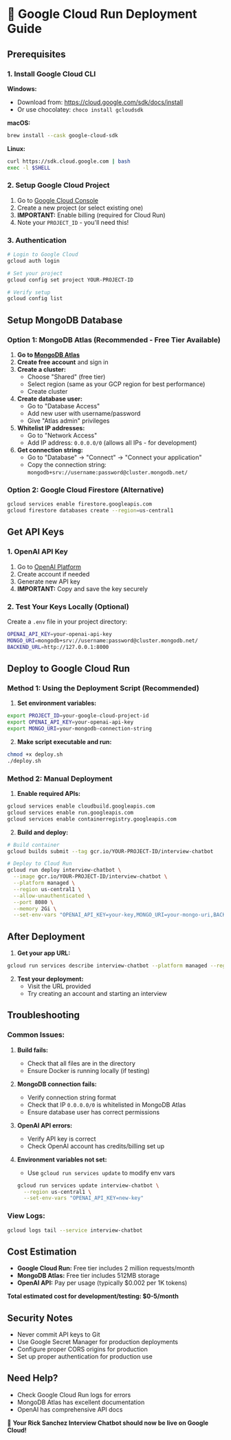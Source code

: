 # 🚀 Google Cloud Run Deployment Guide

## Prerequisites

### 1. Install Google Cloud CLI

**Windows:**

- Download from: https://cloud.google.com/sdk/docs/install
- Or use chocolatey: `choco install gcloudsdk`

**macOS:**

```bash
brew install --cask google-cloud-sdk
```

**Linux:**

```bash
curl https://sdk.cloud.google.com | bash
exec -l $SHELL
```

### 2. Setup Google Cloud Project

1. Go to [Google Cloud Console](https://console.cloud.google.com)
2. Create a new project (or select existing one)
3. **IMPORTANT:** Enable billing (required for Cloud Run)
4. Note your `PROJECT_ID` - you'll need this!

### 3. Authentication

```bash
# Login to Google Cloud
gcloud auth login

# Set your project
gcloud config set project YOUR-PROJECT-ID

# Verify setup
gcloud config list
```

## Setup MongoDB Database

### Option 1: MongoDB Atlas (Recommended - Free Tier Available)

1. **Go to [MongoDB Atlas](https://www.mongodb.com/atlas)**
2. **Create free account** and sign in
3. **Create a cluster:**
   - Choose "Shared" (free tier)
   - Select region (same as your GCP region for best performance)
   - Create cluster
4. **Create database user:**
   - Go to "Database Access"
   - Add new user with username/password
   - Give "Atlas admin" privileges
5. **Whitelist IP addresses:**
   - Go to "Network Access"
   - Add IP address: `0.0.0.0/0` (allows all IPs - for development)
6. **Get connection string:**
   - Go to "Database" → "Connect" → "Connect your application"
   - Copy the connection string: `mongodb+srv://username:password@cluster.mongodb.net/`

### Option 2: Google Cloud Firestore (Alternative)

```bash
gcloud services enable firestore.googleapis.com
gcloud firestore databases create --region=us-central1
```

## Get API Keys

### 1. OpenAI API Key

1. Go to [OpenAI Platform](https://platform.openai.com/api-keys)
2. Create account if needed
3. Generate new API key
4. **IMPORTANT:** Copy and save the key securely

### 2. Test Your Keys Locally (Optional)

Create a `.env` file in your project directory:

```bash
OPENAI_API_KEY=your-openai-api-key
MONGO_URI=mongodb+srv://username:password@cluster.mongodb.net/
BACKEND_URL=http://127.0.0.1:8000
```

## Deploy to Google Cloud Run

### Method 1: Using the Deployment Script (Recommended)

1. **Set environment variables:**

```bash
export PROJECT_ID=your-google-cloud-project-id
export OPENAI_API_KEY=your-openai-api-key
export MONGO_URI=your-mongodb-connection-string
```

2. **Make script executable and run:**

```bash
chmod +x deploy.sh
./deploy.sh
```

### Method 2: Manual Deployment

1. **Enable required APIs:**

```bash
gcloud services enable cloudbuild.googleapis.com
gcloud services enable run.googleapis.com
gcloud services enable containerregistry.googleapis.com
```

2. **Build and deploy:**

```bash
# Build container
gcloud builds submit --tag gcr.io/YOUR-PROJECT-ID/interview-chatbot

# Deploy to Cloud Run
gcloud run deploy interview-chatbot \
  --image gcr.io/YOUR-PROJECT-ID/interview-chatbot \
  --platform managed \
  --region us-central1 \
  --allow-unauthenticated \
  --port 8080 \
  --memory 2Gi \
  --set-env-vars "OPENAI_API_KEY=your-key,MONGO_URI=your-mongo-uri,BACKEND_URL=http://localhost:8000"
```

## After Deployment

1. **Get your app URL:**

```bash
gcloud run services describe interview-chatbot --platform managed --region us-central1 --format 'value(status.url)'
```

2. **Test your deployment:**
   - Visit the URL provided
   - Try creating an account and starting an interview

## Troubleshooting

### Common Issues:

1. **Build fails:**

   - Check that all files are in the directory
   - Ensure Docker is running locally (if testing)

2. **MongoDB connection fails:**

   - Verify connection string format
   - Check that IP `0.0.0.0/0` is whitelisted in MongoDB Atlas
   - Ensure database user has correct permissions

3. **OpenAI API errors:**

   - Verify API key is correct
   - Check OpenAI account has credits/billing set up

4. **Environment variables not set:**
   - Use `gcloud run services update` to modify env vars
   ```bash
   gcloud run services update interview-chatbot \
     --region us-central1 \
     --set-env-vars "OPENAI_API_KEY=new-key"
   ```

### View Logs:

```bash
gcloud logs tail --service interview-chatbot
```

## Cost Estimation

- **Google Cloud Run:** Free tier includes 2 million requests/month
- **MongoDB Atlas:** Free tier includes 512MB storage
- **OpenAI API:** Pay per usage (typically $0.002 per 1K tokens)

**Total estimated cost for development/testing: $0-5/month**

## Security Notes

- Never commit API keys to Git
- Use Google Secret Manager for production deployments
- Configure proper CORS origins for production
- Set up proper authentication for production use

## Need Help?

- Check Google Cloud Run logs for errors
- MongoDB Atlas has excellent documentation
- OpenAI has comprehensive API docs

🎉 **Your Rick Sanchez Interview Chatbot should now be live on Google Cloud!**
